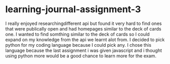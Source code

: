 # learning-journal-assignment-3

I really enjoyed researchingdifferent api but found it very hard to find ones that were publically open and had homepages similar to the deck of cards one.
I wanted to find somthing similar to the deck of cards so I could expand on my knowledge from the api we learnt alot from.
I decided to pick python for my coding language because I could pick any. I chose this language because the last assignment i was given javascript and i thought using python more would be a good chance to learn more for the exam.
